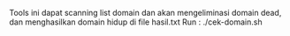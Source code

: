 Tools ini dapat scanning list domain dan akan mengeliminasi domain dead, dan menghasilkan domain hidup di file hasil.txt
Run : ./cek-domain.sh
